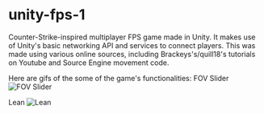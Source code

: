 # unity-fps-1
Counter-Strike-inspired multiplayer FPS game made in Unity. It makes use of Unity's basic networking API and services to connect players. This was made using various online sources, including Brackeys's/quill18's tutorials on Youtube and Source Engine movement code.

Here are gifs of the some of the game's functionalities:
FOV Slider
![FOV Slider](https://i.imgur.com/1wGPnsb.gif)

Lean
![Lean](https://i.imgur.com/cSwDPPG.gifv)
